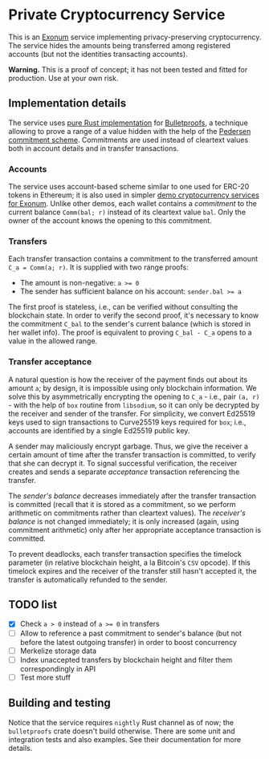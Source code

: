 # Private Cryptocurrency Service

This is an [Exonum] service implementing privacy-preserving cryptocurrency. The service hides the amounts being
transferred among registered accounts (but not the identities transacting accounts).

**Warning.** This is a proof of concept; it has not been tested and fitted for production. Use at your own risk.

## Implementation details

The service uses [pure Rust implementation][bulletproofs-rs] for [Bulletproofs][bulletproofs], a technique allowing
to prove a range of a value hidden with the help of the [Pedersen commitment scheme][pedersen]. Commitments are used
instead of cleartext values both in account details and in transfer transactions.

### Accounts

The service uses account-based scheme similar to one used for ERC-20 tokens in Ethereum; it is also used in simpler
[demo cryptocurrency services for Exonum][demo]. Unlike other demos, each wallet contains a _commitment_ to the current
balance `Comm(bal; r)` instead of its cleartext value `bal`. Only the owner of the account knows the opening
to this commitment.

### Transfers

Each transfer transaction contains a commitment to the transferred amount `C_a = Comm(a; r)`.
It is supplied with two range proofs:

- The amount is non-negative: `a >= 0`
- The sender has sufficient balance on his account: `sender.bal >= a`

The first proof is stateless, i.e., can be verified without consulting the blockchain state.
In order to verify the second proof, it's necessary to know the commitment `C_bal` to the sender's current balance
(which is stored in her wallet info). The proof is equivalent to proving `C_bal - C_a` opens to a value
in the allowed range.

### Transfer acceptance

A natural question is how the receiver of the payment finds out about its amount `a`; by design, it is impossible
using only blockchain information. We solve this by asymmetrically encrypting the opening to `C_a` - i.e.,
pair `(a, r)` - with the help of `box` routine from `libsodium`, so it can only be decrypted by the
receiver and sender of the transfer. For simplicity, we convert Ed25519 keys used to sign transactions
to Curve25519 keys required for `box`; i.e., accounts are identified by a single Ed25519 public key.

A sender may maliciously encrypt garbage. Thus, we give the receiver a certain amount of time
after the transfer transaction is committed, to verify that she can decrypt it. To signal successful verification,
the receiver creates and sends a separate _acceptance_ transaction referencing the transfer.

The _sender's balance_ decreases immediately after the transfer transaction is committed
(recall that it is stored as a commitment, so we perform arithmetic on commitments rather than
cleartext values). The _receiver's balance_ is not changed immediately; it is only increased
(again, using commitment arithmetic) only after her appropriate acceptance transaction is committed.

To prevent deadlocks, each transfer transaction specifies the timelock parameter (in relative blockchain height,
a la Bitcoin's `CSV` opcode). If this timelock expires and the receiver of the transfer still hasn't accepted it,
the transfer is automatically refunded to the sender.

## TODO list

- [x] Check `a > 0` instead of `a >= 0` in transfers
- [ ] Allow to reference a past commitment to sender's balance (but not before the latest outgoing transfer)
  in order to boost concurrency
- [ ] Merkelize storage data
- [ ] Index unaccepted transfers by blockchain height and filter them correspondingly in API
- [ ] Test more stuff

## Building and testing

Notice that the service requires `nightly` Rust channel as of now; the `bulletproofs` crate doesn't build otherwise.
There are some unit and integration tests and also examples. See their documentation for more details.

[Exonum]: https://exonum.com/
[bulletproofs-rs]: https://doc.dalek.rs/bulletproofs/
[bulletproofs]: https://eprint.iacr.org/2017/1066.pdf
[pedersen]: https://en.wikipedia.org/wiki/Commitment_scheme
[demo]: https://github.com/exonum/exonum/tree/master/examples